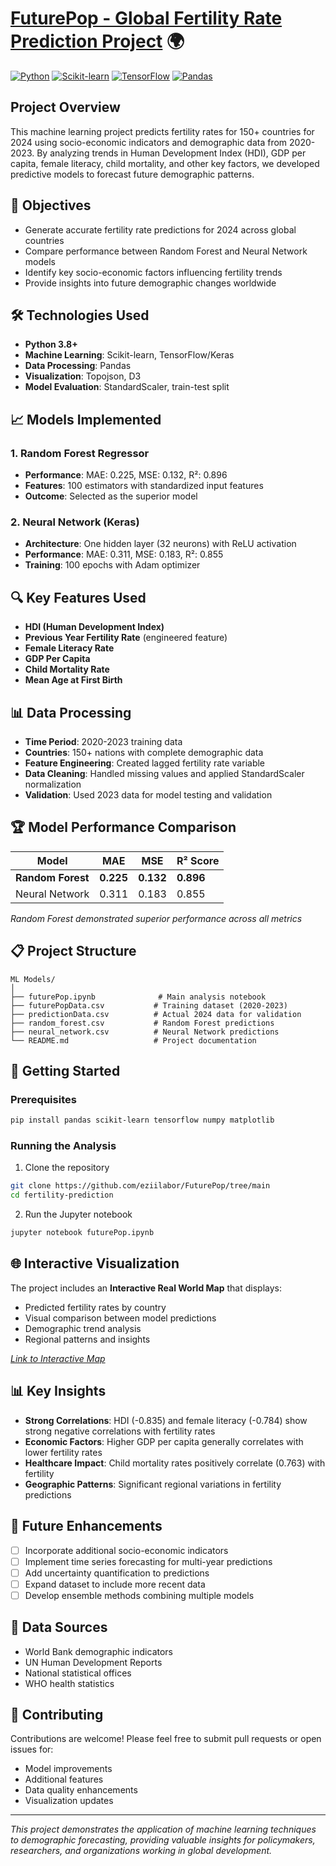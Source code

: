 # [FuturePop - Global Fertility Rate Prediction Project](https://webpages.charlotte.edu/kiyer6/futurePop/) 🌍 

[![Python](https://img.shields.io/badge/Python-3.8+-blue.svg)](https://www.python.org/downloads/)
[![Scikit-learn](https://img.shields.io/badge/Scikit--learn-1.0+-orange.svg)](https://scikit-learn.org/)
[![TensorFlow](https://img.shields.io/badge/TensorFlow-2.0+-yellow.svg)](https://tensorflow.org/)
[![Pandas](https://img.shields.io/badge/Pandas-1.3+-green.svg)](https://pandas.pydata.org/)

## Project Overview

This machine learning project predicts fertility rates for 150+ countries for 2024 using socio-economic indicators and demographic data from 2020-2023. By analyzing trends in Human Development Index (HDI), GDP per capita, female literacy, child mortality, and other key factors, we developed predictive models to forecast future demographic patterns.

## 🎯 Objectives

- Generate accurate fertility rate predictions for 2024 across global countries
- Compare performance between Random Forest and Neural Network models
- Identify key socio-economic factors influencing fertility trends
- Provide insights into future demographic changes worldwide

## 🛠️ Technologies Used

- **Python 3.8+**
- **Machine Learning**: Scikit-learn, TensorFlow/Keras
- **Data Processing**: Pandas
- **Visualization**: Topojson, D3
- **Model Evaluation**: StandardScaler, train-test split

## 📈 Models Implemented

### 1. Random Forest Regressor
- **Performance**: MAE: 0.225, MSE: 0.132, R²: 0.896
- **Features**: 100 estimators with standardized input features
- **Outcome**: Selected as the superior model

### 2. Neural Network (Keras)
- **Architecture**: One hidden layer (32 neurons) with ReLU activation
- **Performance**: MAE: 0.311, MSE: 0.183, R²: 0.855
- **Training**: 100 epochs with Adam optimizer

## 🔍 Key Features Used

- **HDI (Human Development Index)**
- **Previous Year Fertility Rate** (engineered feature)
- **Female Literacy Rate**
- **GDP Per Capita**
- **Child Mortality Rate**
- **Mean Age at First Birth**

## 📊 Data Processing

- **Time Period**: 2020-2023 training data
- **Countries**: 150+ nations with complete demographic data
- **Feature Engineering**: Created lagged fertility rate variable
- **Data Cleaning**: Handled missing values and applied StandardScaler normalization
- **Validation**: Used 2023 data for model testing and validation

## 🏆 Model Performance Comparison

| Model | MAE | MSE | R² Score |
|-------|-----|-----|----------|
| **Random Forest** | **0.225** | **0.132** | **0.896** |
| Neural Network | 0.311 | 0.183 | 0.855 |

*Random Forest demonstrated superior performance across all metrics*

## 📋 Project Structure

```
ML Models/
│
├── futurePop.ipynb              # Main analysis notebook
├── futurePopData.csv           # Training dataset (2020-2023)
├── predictionData.csv          # Actual 2024 data for validation
├── random_forest.csv           # Random Forest predictions
├── neural_network.csv          # Neural Network predictions
└── README.md                   # Project documentation
```

## 🚀 Getting Started

### Prerequisites

```bash
pip install pandas scikit-learn tensorflow numpy matplotlib
```

### Running the Analysis

1. Clone the repository
```bash
git clone https://github.com/eziilabor/FuturePop/tree/main
cd fertility-prediction
```

2. Run the Jupyter notebook
```bash
jupyter notebook futurePop.ipynb
```

## 🌐 Interactive Visualization

The project includes an **Interactive Real World Map** that displays:
- Predicted fertility rates by country
- Visual comparison between model predictions
- Demographic trend analysis
- Regional patterns and insights

*[Link to Interactive Map](https://webpages.charlotte.edu/kiyer6/futurePop/)*

## 📊 Key Insights

- **Strong Correlations**: HDI (-0.835) and female literacy (-0.784) show strong negative correlations with fertility rates
- **Economic Factors**: Higher GDP per capita generally correlates with lower fertility rates
- **Healthcare Impact**: Child mortality rates positively correlate (0.763) with fertility
- **Geographic Patterns**: Significant regional variations in fertility predictions

## 🔮 Future Enhancements

- [ ] Incorporate additional socio-economic indicators
- [ ] Implement time series forecasting for multi-year predictions
- [ ] Add uncertainty quantification to predictions
- [ ] Expand dataset to include more recent data
- [ ] Develop ensemble methods combining multiple models

## 📜 Data Sources

- World Bank demographic indicators
- UN Human Development Reports
- National statistical offices
- WHO health statistics

## 🤝 Contributing

Contributions are welcome! Please feel free to submit pull requests or open issues for:
- Model improvements
- Additional features
- Data quality enhancements
- Visualization updates

---

*This project demonstrates the application of machine learning techniques to demographic forecasting, providing valuable insights for policymakers, researchers, and organizations working in global development.*
